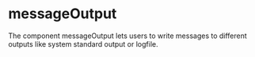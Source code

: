 messageOutput
=============

The component messageOutput lets users to write messages to different outputs like system standard output or logfile.
